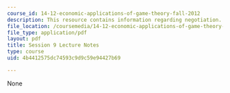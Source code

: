 ```yaml
---
course_id: 14-12-economic-applications-of-game-theory-fall-2012
description: This resource contains information regarding negotiation.
file_location: /coursemedia/14-12-economic-applications-of-game-theory-fall-2012/4b4412575dc74593c9d9c59e94427b69_MIT14_12F12_chapter9.pdf
file_type: application/pdf
layout: pdf
title: Session 9 Lecture Notes
type: course
uid: 4b4412575dc74593c9d9c59e94427b69

---
```

None